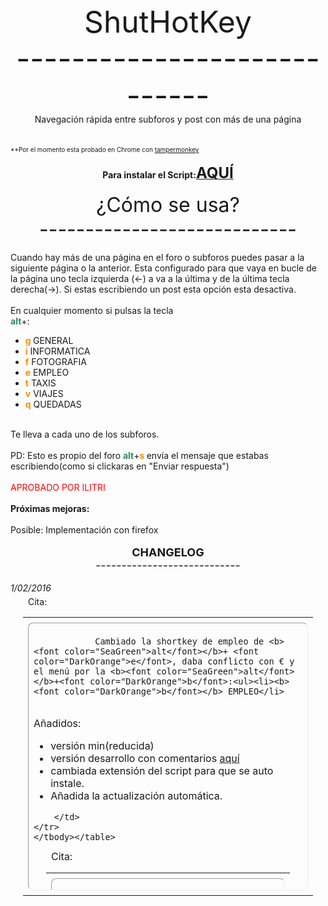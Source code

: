 <div style="word-wrap:break-word;" id="post_message_212159069">

<div align="center"><font size="7">ShutHotKey<br>
----------------------------</font><br>
Navegación rápida entre subforos y post con más de una página</div><br>
<br>
<font size="1">**Por el momento esta probado en Chrome con <a rel="nofollow" href="https://chrome.google.com/webstore/detail/tampermonkey/dhdgffkkebhmkfjojejmpbldmpobfkfo?hl=es" target="_blank">tampermonkey</a></font><br>
<br>
<div align="center"><b>Para instalar el Script:<a rel="nofollow" href="https://github.com/Karucida/ShurHotKey/raw/master/ShurHotKey.min.user.js" target="_blank"><font size="5">AQUÍ</font></a></b><br>
<br>
<font size="6">¿Cómo se usa?<br>
----------------------------</font><br>
</div><br>
Cuando hay más de una página en el foro o subforos puedes pasar a la siguiente página o la anterior. Esta configurado para que vaya en bucle de la página uno tecla izquierda (&lt;-) a va a la última y de la última tecla derecha(-&gt;). Si estas escribiendo un post esta opción esta desactiva.<br>
<br>
En cualquier momento si pulsas la tecla <br>
<b><font color="SeaGreen">alt</font></b>+:<ul><li><b><font color="DarkOrange">g</font> </b>GENERAL</li>
<li><b><font color="DarkOrange">i</font></b> INFORMATICA</li>
<li><b><font color="DarkOrange">f</font></b> FOTOGRAFIA</li>
<li><b><font color="DarkOrange">e</font></b> EMPLEO</li>
<li><b><font color="DarkOrange">t</font></b> TAXIS</li>
<li><b><font color="DarkOrange">v</font></b> VIAJES</li>
<li><b><font color="DarkOrange">q</font></b> QUEDADAS</li>
</ul><br>
Te lleva a cada uno de los subforos.<br>
<br>
PD: Esto es propio del foro <b><font color="SeaGreen">alt</font></b>+<b><font color="DarkOrange">s</font> </b> envía el mensaje que estabas escribiendo(como si clickaras en "Enviar respuesta")<br>
<br>
<font color="Red">APROBADO POR ILITRI</font><br>
<br>
<b>Próximas mejoras:<br>
</b><br>
Posible: Implementación con firefox<br>
<br>
<div align="center"><font size="4"><b>CHANGELOG</b><br>
----------------------------</font></div><br>
<i>1/02/2016</i><br>
<div style="margin:20px; margin-top:5px; ">
	<div class="smallfont" style="margin-bottom:2px; margin-left:8px">Cita:</div>
	<table cellpadding="5" cellspacing="0" border="0" width="100%" style="table-layout: fixed; width: 100%;">
	<tbody><tr>
		<td class="alt2" style="border:1px inset; -moz-border-radius: 8px; border-radius: 8px; margin: 8px; padding: 8px; word-wrap: break-word; display:block; max-height:410px; overflow:auto;">
			
				Cambiado la shortkey de empleo de <b><font color="SeaGreen">alt</font></b>+ <font color="DarkOrange">e</font>, daba conflicto con € y el menú por la <b><font color="SeaGreen">alt</font></b>+<font color="DarkOrange">b</font>:<ul><li><b><font color="DarkOrange">b</font></b> EMPLEO</li>
</ul><br>
Añadidos: <ul><li>versión min(reducida)</li>
<li>versión desarrollo con comentarios <a rel="nofollow" href="https://github.com/Karucida/ShurHotKey/blob/master/ShurHotKey.dev.js" target="_blank">aquí</a></li>
<li>cambiada extensión del script para que se auto instale.</li>
<li>Añadida la actualización automática.</li>
</ul>
			
		</td>
	</tr>
	</tbody></table>
</div><div style="margin:20px; margin-top:5px; ">
	<div class="smallfont" style="margin-bottom:2px; margin-left:8px">Cita:</div>
	<table cellpadding="5" cellspacing="0" border="0" width="100%" style="table-layout: fixed; width: 100%;">
	<tbody><tr>
		<td class="alt2" style="border:1px inset; -moz-border-radius: 8px; border-radius: 8px; margin: 8px; padding: 8px; word-wrap: break-word; display:block; max-height:410px; overflow:auto;">
			
				<i>06/12/2015:</i><br>
Añadido teclas rápidas para la navegación entre subforos:<br>
<b><font color="SeaGreen">alt</font></b>+:<ul><li><b><font color="DarkOrange">g</font> </b>GENERAL</li>
<li><b><font color="DarkOrange">i</font></b> INFORMATICA</li>
<li><b><font color="DarkOrange">f</font></b> FOTOGRAFIA</li>
<li><b><font color="DarkOrange">e</font></b> EMPLEO</li>
<li><b><font color="DarkOrange">t</font></b> TAXIS</li>
<li><b><font color="DarkOrange">v</font></b> VIAJES</li>
<li><b><font color="DarkOrange">q</font></b> QUEDADAS</li>
</ul>
			
		</td>
	</tr>
	</tbody></table>
</div><i>16/11/2015:</i><br>
<div style="margin:20px; margin-top:5px; ">
	<div class="smallfont" style="margin-bottom:2px; margin-left:8px">Cita:</div>
	<table cellpadding="5" cellspacing="0" border="0" width="100%" style="table-layout: fixed; width: 100%;">
	<tbody><tr>
		<td class="alt2" style="border:1px inset; -moz-border-radius: 8px; border-radius: 8px; margin: 8px; padding: 8px; word-wrap: break-word; display:block; max-height:410px; overflow:auto;">
			
				Con las teclas de navegación &lt;-  -&gt; cambiamos de página. Si de la primera damos otra vez a &lt;- nos llevara a la última y viceversa.
			
		</td>
	</tr>
	</tbody></table>
</div><br>
<br>
<br>
</div>
